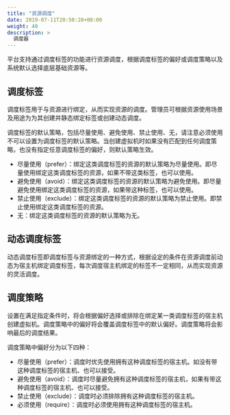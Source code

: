 ```yaml
---
title: "资源调度"
date: 2019-07-11T20:50:28+08:00
weight: 40
description: >
  调度器
---
```


平台支持通过调度标签的功能进行资源调度，根据调度标签的偏好或调度策略以及系统默认选择底层基础资源等。

## 调度标签

调度标签用于与资源进行绑定，从而实现资源的调度。管理员可根据资源使用场景及用途为为其创建并静态绑定标签或创建动态调度。

调度标签的默认策略，包括尽量使用、避免使用、禁止使用、无，请注意必须使用不可以设置为调度标签的默认策略。当创建虚拟机时如果没有匹配到任何调度策略，也没有指定任意调度标签的偏好，则默认策略生效。

- 尽量使用（prefer）：绑定这类调度标签的资源的默认策略为尽量使用。即尽量使用绑定这类调度标签的资源，如果不带这类标签，也可以使用。
- 避免使用（avoid）：绑定这类调度标签的资源的默认策略为避免使用。即尽量避免使用绑定这类调度标签的资源，如果带这种标签，也可以使用。
- 禁止使用（exclude）：绑定这类调度标签的资源的默认策略为禁止使用。即禁止使用绑定这类调度标签的资源。
- 无：绑定这类调度标签的资源的默认策略为无。

## 动态调度标签

动态调度标签即调度标签与资源绑定的一种方式，根据设定的条件在资源调度前动态为宿主机绑定调度标签，每次调度宿主机绑定的标签不一定相同，从而实现资源的灵活调度。

## 调度策略

设置在满足指定条件时，将会根据偏好选择或排除在绑定某一类调度标签的宿主机创建虚拟机。调度策略中的偏好将会覆盖调度标签中的默认偏好。调度策略将会影响最后的调度结果。

调度策略中偏好分为以下四种：

- 尽量使用（prefer）：调度时优先使用拥有这种调度标签的宿主机。如没有带这种调度标签的宿主机、也可以接受。
- 避免使用（avoid）：调度时尽量避免拥有这种调度标签的宿主机，如果有带这种调度标签的宿主机、也可以接受。
- 禁止使用（exclude）：调度时必须排除拥有这种调度标签的宿主机。
- 必须使用（require）：调度时必须使用拥有这种调度标签的宿主机。